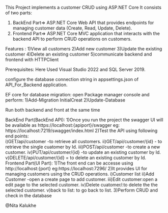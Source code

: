 This Project implements a customer CRUD using ASP.NET Core It consists of two parts:
1. BackEnd Part=> ASP.NET Core Web API that provides endpoints for managing customer data (Create, Read, Update, Delete).
2. Frontend Part=> ASP.NET Core MVC application that interacts with the backend API to perform CRUD operations on customers.

Features :
1)View all customers
2)Add new customer
3)Update the existing customer
4)Delete an existing customer
5)communicate backend and frontend with HTTPClient

Prerequisites:
Here Used Visual Studio 2022 and SQL Server 2019.

configure the database connection string in appsettings.json of API_For_Backend application.

EF core for database migration:
open Package manager console and perform:
1)Add-Migration InitialCreat
2)Update-Database

Run both backend and front at the same time

BackEnd Part(BackEnd API):
1)Once you run the project the swagger UI will be available as https://localhost:{apiport}/swagger
	eg: https://localhost:7219/swagger/index.html
2)Test the API using following end points:    
	i)GET/api/customer -to retrieve all customers.
	ii)GET/api/customer/{id} - to retrieve the single cuatomer by Id.
	iii)POST/api/customer -to create a new customer.
	iv)PUT/api/customer/{id} -to update an existing customer by Id.
	v)DELETE/api/customer/{id} = to delete an existing customer by Id.
Frontend Part(UI Part):
1)The front end can be accesse using http://localhost:{port} 
	eg:https://localhost:7296/
2)It provides UI for managing customers using the CRUD operations.
	i)Customer list
	ii)Add Customer -open a create page to add customer.
	iii)Edit customer:open a edit page to the selected customer.
	iv)Delete cuatomer/:to delete the the selected customer.
	v)back to list: to go back to list.
3)Perform CRUD and check in the database

@Nita Kalukhe
